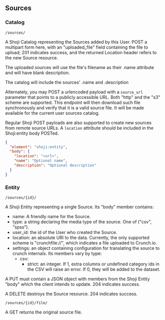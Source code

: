 ## Sources

### Catalog

`/sources/`

A Shoji Catalog representing the Sources added by this User. POST a multipart form
here, with an "uploaded_file" field containing the file to upload; 201 indicates
success, and the returned Location header refers to the new Source resource.

The uploaded sources will use the file's filename as their .name attribute and
will have blank description.

The catalog will include the sources' .name and .description

Alternately, you may POST a urlencoded payload with a `source_url` parameter that
 points to a publicly accessible URL. Both "http" and the "s3" scheme are
 supported. This endpoint will then download such file synchronously and verify
 that it is a valid source file. It will be made available for the current user
 sources catalog.

Regular Shoji POST payloads are also supported to create new sources from
remote source URLs. A `location` attribute should be included in the Shoji:entity
body POSTed.

```json
{
  "element": "shoji:entity",
  "body": {
    "location": "<url>",
    "name": "Optional name",
    "description": "Optional description"
  }
}
```

### Entity

`/sources/{id}/`

A Shoji Entity representing a single Source. Its "body" member contains:

 * name: A friendly name for the Source.
 * type: a string declaring the media type of the source. One of ("csv", "spss").
 * user_id: the id of the User who created the Source.
 * location: an absolute URI to the data. Currently, the only supported scheme is "crunchfile://", which indicates a file uploaded to Crunch.io.
 * settings: an object containing configuration for translating the source to crunch internals. Its members vary by type:
   * csv:
     * strict: an integer. If 1, extra columns or undefined category ids in the CSV will raise an error. If 0, they will be added to the dataset.

A PUT must contain a JSON object with members from the Shoji Entity "body" which the client intends to update. 204 indicates success.

A DELETE destroys the Source resource. 204 indicates success.

`/sources/{id}/file/`

A GET returns the original source file.
